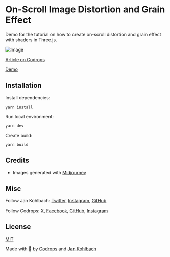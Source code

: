 # On-Scroll Image Distortion and Grain Effect

Demo for the tutorial on how to create on-scroll distortion and grain effect with shaders in Three.js.

![Image](https://tympanus.net/codrops/wp-content/uploads/2024/07/grainonscroll.png?x20951)

[Article on Codrops](https://tympanus.net/codrops/?p=78948)

[Demo](http://tympanus.net/Tutorials/ShaderOnScroll/)

## Installation

Install dependencies:
```
yarn install
```

Run local environment:
```
yarn dev
```

Create build:
```
yarn build
```

## Credits

- Images generated with [Midjourney](https://midjourney.com)

## Misc

Follow Jan Kohlbach: [Twitter](https://x.com/jankohlbach), [Instagram](https://instagram.com/jankohlbach.work), [GitHub](https://github.com/jankohlbach)

Follow Codrops: [X](http://www.X.com/codrops), [Facebook](http://www.facebook.com/codrops), [GitHub](https://github.com/codrops), [Instagram](https://www.instagram.com/codropsss/)

## License
[MIT](LICENSE)

Made with 💙 by [Codrops](http://www.codrops.com) and [Jan Kohlbach](https://x.com/jankohlbach)





